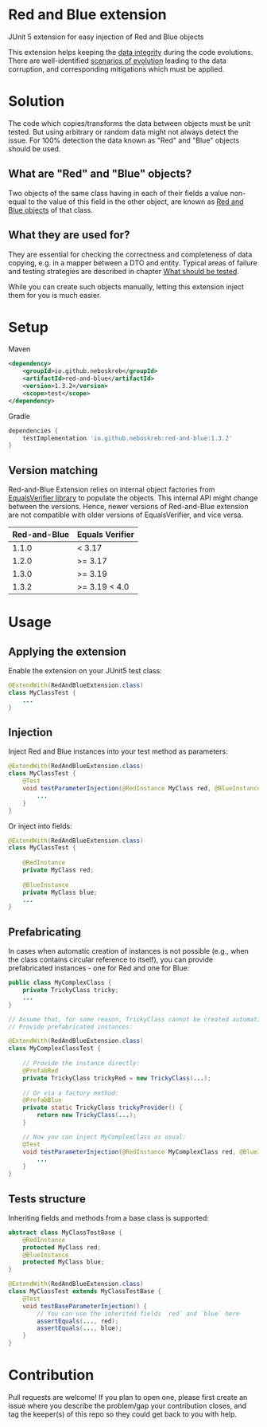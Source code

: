 # Red and Blue extension
JUnit 5 extension for easy injection of Red and Blue objects

This extension helps keeping the [data integrity](doc/problem.md) during the code evolutions. There are well-identified [scenarios of evolution](doc/bug-scenarios.md)
leading to the data corruption, and corresponding mitigations which must be applied. 


# Solution

The code which copies/transforms the data between objects must be unit tested. But using arbitrary or random data might not always detect the issue.
For 100% detection the data known as "Red" and "Blue" objects should be used.

## What are "Red" and "Blue" objects?

Two objects of the same class having in each of their fields a value non-equal to the value of this field in the other object,
are known as [Red and Blue objects](doc/red-and-blue.md) of that class. 

## What they are used for?

They are essential for checking the correctness and completeness of data copying, e.g. in a mapper between a DTO and entity. 
Typical areas of failure and testing strategies are described in chapter [What should be tested](doc/what-to-test.md).

While you can create such objects manually, letting this extension inject them for you is much easier.


# Setup

Maven
```xml
<dependency>
    <groupId>io.github.neboskreb</groupId>
    <artifactId>red-and-blue</artifactId>
    <version>1.3.2</version>
    <scope>test</scope>
</dependency>
```

Gradle
```groovy
dependencies {
    testImplementation 'io.github.neboskreb:red-and-blue:1.3.2'
}
```

## Version matching
Red-and-Blue Extension relies on internal object factories from [EqualsVerifier library](https://github.com/jqno/equalsverifier) to populate the objects. This internal API might change between the versions.
Hence, newer versions of Red-and-Blue extension are not compatible with older versions of EqualsVerifier, and vice versa.

| Red-and-Blue | Equals Verifier |
|--------------|-----------------|
|   1.1.0      |   < 3.17        |
|   1.2.0      |  >= 3.17        | 
|   1.3.0      |  >= 3.19        |
|   1.3.2      |  >= 3.19 < 4.0  |



# Usage

## Applying the extension

Enable the extension on your JUnit5 test class:
```java
@ExtendWith(RedAndBlueExtension.class)
class MyClassTest {
    ...
}
```

## Injection

Inject Red and Blue instances into your test method as parameters:
```java
@ExtendWith(RedAndBlueExtension.class)
class MyClassTest {
    @Test
    void testParameterInjection(@RedInstance MyClass red, @BlueInstance MyClass blue) {
        ...
    }
}
```

Or inject into fields:
```java
@ExtendWith(RedAndBlueExtension.class)
class MyClassTest {
    
    @RedInstance
    private MyClass red;
    
    @BlueInstance
    private MyClass blue;
    ...
}
```

## Prefabricating 

In cases when automatic creation of instances is not possible (e.g., when the class contains circular reference to itself), you can provide
prefabricated instances - one for Red and one for Blue:
```java
public class MyComplexClass {
    private TrickyClass tricky;
    ...
}

// Assume that, for some reason, TrickyClass cannot be created automatically.
// Provide prefabricated instances:

@ExtendWith(RedAndBlueExtension.class)
class MyComplexClassTest {
    
    // Provide the instance directly:
    @PrefabRed
    private TrickyClass trickyRed = new TrickyClass(...);
    
    // Or via a factory method:
    @PrefabBlue
    private static TrickyClass trickyProvider() {
        return new TrickyClass(...);
    }

    // Now you can inject MyComplexClass as usual:
    @Test
    void testParameterInjection(@RedInstance MyComplexClass red, @BlueInstance MyComplexClass blue) {
        ...
    }
}
```

## Tests structure

Inheriting fields and methods from a base class is supported:
```java
abstract class MyClassTestBase {
    @RedInstance
    protected MyClass red;
    @BlueInstance
    protected MyClass blue;
}

@ExtendWith(RedAndBlueExtension.class)
class MyClassTest extends MyClassTestBase {
    @Test
    void testBaseParameterInjection() {
        // You can use the inherited fields `red` and `blue` here
        assertEquals(..., red);
        assertEquals(..., blue);
    }
}
```


# Contribution
Pull requests are welcome! If you plan to open one, please first create an issue where you describe the problem/gap your contribution closes, and tag the keeper(s) of this repo so they could get back to you with help.
